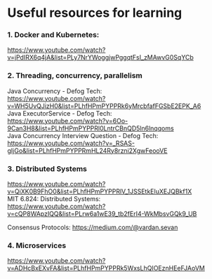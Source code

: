 # Useful resources for learning

### 1. Docker and Kubernetes:

https://www.youtube.com/watch?v=jPdIRX6q4jA&list=PLy7NrYWoggjwPggqtFsI_zMAwvG0SqYCb

### 2. Threading, concurrency, parallelism

Java Concurrency - Defog Tech: <br />
https://www.youtube.com/watch?v=WH5UvQJizH0&list=PLhfHPmPYPPRk6yMrcbfafFGSbE2EPK_A6 <br />
Java ExecutorService - Defog Tech: <br />
https://www.youtube.com/watch?v=6Oo-9Can3H8&list=PLhfHPmPYPPRl0LntrCBnQD5ln6lnqqoms <br />
Java Concurrency Interview Question - Defog Tech: <br />
https://www.youtube.com/watch?v=_RSAS-gIjGo&list=PLhfHPmPYPPRmHL24Ry8rzni2XgwFeooVE <br />

### 3. Distributed Systems


https://www.youtube.com/watch?v=QiXK0B9FhO0&list=PLhfHPmPYPPRlV_1JSSEtkEIuXEJQBkf1X <br />
MIT 6.824: Distributed Systems: <br />
https://www.youtube.com/watch?v=cQP8WApzIQQ&list=PLrw6a1wE39_tb2fErI4-WkMbsvGQk9_UB <br />

Consensus Protocols: https://medium.com/@vardan.sevan

### 4. Microservices

https://www.youtube.com/watch?v=ADHcBxEXvFA&list=PLhfHPmPYPPRk5WxsLhQIOEznHEeFJAoVM
